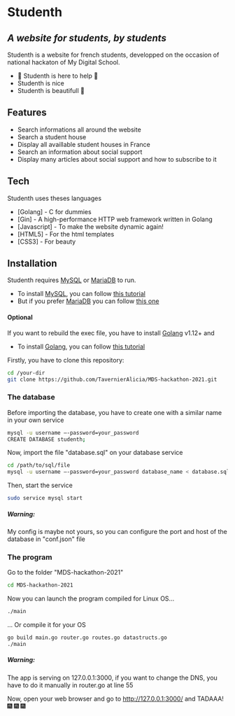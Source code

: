 # Studenth
## _A website for students, by students_

Studenth is a website for french students, developped on the occasion of national hackaton
of My Digital School.

- :wave: Studenth is here to help :wave:
- Studenth is nice
- Studenth is beautifull :kiss:

## Features

- Search informations all around the website
- Search a student house
- Display all availlable student houses in France
- Search an information about social support
- Display many articles about social support and how to subscribe to it

## Tech

Studenth uses theses languages

- [Golang] - C for dummies
- [Gin] - A high-performance HTTP web framework written in Golang
- [Javascript] - To make the website dynamic again!
- [HTML5] - For the html templates
- [CSS3] - For beauty

## Installation

Studenth requires [MySQL](https://www.mysql.com) or [MariaDB](https://mariadb.org) to run.

- To install [MySQL](https://www.mysql.com), you can follow [this tutorial](https://dev.mysql.com/doc/mysql-installation-excerpt/5.7/en/)
- But if you prefer [MariaDB](https://mariadb.org) you can follow [this one](https://mariadb.com/kb/en/getting-installing-and-upgrading-mariadb/)

#### Optional
If you want to rebuild the exec file, you have to install [Golang](https://golang.org/) v1.12+ and
- To install [Golang](https://golang.org/), you can follow [this tutorial](https://golang.org/doc/install)

Firstly, you have to clone this repository:
```sh
cd /your-dir
git clone https://github.com/TavernierAlicia/MDS-hackathon-2021.git
```

### The database

Before importing the database, you have to create one with a similar name in your own service
```sh
mysql -u username –-password=your_password 
CREATE DATABASE studenth;
```

Now, import the file "database.sql" on your database service
```sh
cd /path/to/sql/file
mysql -u username –-password=your_password database_name < database.sql 
```

Then, start the service
```sh
sudo service mysql start
```

##### Warning: 
My config is maybe not yours, so you can configure the port and host of the database in "conf.json" file

### The program
Go to the folder "MDS-hackathon-2021"
```sh
cd MDS-hackathon-2021
```

Now you can launch the program compiled for Linux OS...
```sh
./main
```

... Or compile it for your OS

```sh
go build main.go router.go routes.go datastructs.go
./main
```
##### Warning: 
The app is serving on 127.0.0.1:3000, if you want to change the DNS, you have to do it manually in router.go at line 55

Now, open your web browser and go to http://127.0.0.1:3000/ and TADAAA! :fireworks: :fireworks: :fireworks:
